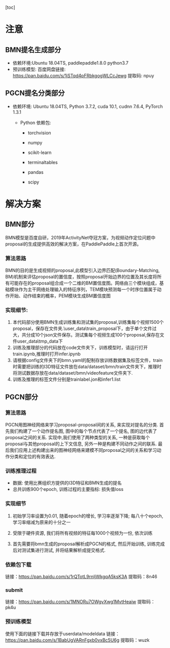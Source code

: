 [toc]

# 注意

## BMN提名生成部分

- 依赖环境:Ubuntu 18.04TS,  paddlepaddle1.8.0 python3.7 
- 预训练模型:  百度网盘链接: https://pan.baidu.com/s/1jSTqd4pFRbkgogWLCcJewg  提取码: npuy

## PGCN提名分类部分

- 依赖环境: Ubuntu 18.04TS,  Python 3.7.2,  cuda 10.1, cudnn 7.6.4,  PyTorch 1.3.1

  - Python 依赖包:

    - torchvision

    - numpy

    - scikit-learn

    - terminaltables

    - pandas

    - scipy


# 解决方案

## BMN部分
BMN模型是百度自研，2019年ActivityNet夺冠方案，为视频动作定位问题中proposal的生成提供高效的解决方案，在PaddlePaddle上首次开源。
### 算法思路
BMN的目的是生成视频的proposal,此模型引入边界匹配(Boundary-Matching, BM)机制来评估proposal的置信度，按照proposal开始边界的位置及其长度将所有可能存在的proposal组合成一个二维的BM置信度图。网络由三个模块组成，基础模块作为主干网络处理输入的特征序列，TEM模块预测每一个时序位置属于动作开始、动作结束的概率，PEM模块生成BM置信度图

### 实现细节:

1. 本代码部分使用BMN生成训练集和测试集的proposal,训练集每个视频1500个proposal，保存在文件夹.\user_data\train_proposal下，由于单个文件过大，共分成10个json文件保存。测试集每个视频生成100个proposal,保存在文件user_data\tmp_data下
2. 训练及推理部分的代码放在code文件夹下，训练模型时，请运行打开train.ipynb,推理时打开infer.ipynb
3. 请根据config文件夹下的bmn.yaml的配制存放训练数据集及标签文件，train时需要把训练的I3D特征文件放在data/dataset/bmn/train文件夹下，推理时将测试数据存放在data/dataset/bmn/videofeature文件夹下.
4. 训练及推理的标签文件分别是trainlabel.jon和infer1.list

## PGCN部分

### 算法思路

PGCN用图神经网络来学习proposal-proposal间的关系, 来实现对提名的分类. 首先我们构建了一个动作提名图, 图中的每个节点代表了一个提名, 图的边代表了proposal之间的关系.  实现中,我们使用了两种类型的关系, 一种是获取每个proposal与其他proposal的上下文信息, 另外一种是构建不同动作之间的联系. 最后我们应用上述构建出来的图神经网络来建模不同proposal之间的关系和学习动作分类和定位的有效表达.

### 训练推理过程

- 数据: 使用比赛组织方提供的I3D特征和BMN生成的提名
- 总共训练900个epoch,  训练过程的主要指标: 损失值loss

### 实现细节

1. 初始学习率设置为0.01, 随着epoch的增长, 学习率逐渐下降; 每八十个epoch, 学习率缩减为原来的十分之一

2. 受限于硬件资源, 我们将所有视频的特征每1000个视频为一份, 依次训练

3. 首先需要将bmn生成的proposal解析成PGCN的格式, 然后开始训练, 训练完成后对测试集进行测试, 并将结果解析成提交格式. 

### 依赖包下载
链接：https://pan.baidu.com/s/1rQTotL9rnIjWkgqA5ksK3A 
提取码：8n46
### submit
链接：https://pan.baidu.com/s/1MNORu7OWgvXwg1MvtHeaiw 
提取码：pk4u
### 预训练模型
使用下面的链接下载并存放于userdata/modeldata
链接：https://pan.baidu.com/s/1BabUgVARnFgxb0vxBc5U6g 
提取码：wuzk
